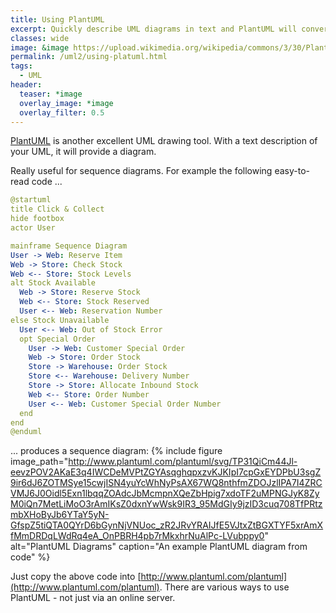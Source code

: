 ```yaml
---
title: Using PlantUML
excerpt: Quickly describe UML diagrams in text and PlantUML will convert them into diagrams.
classes: wide
image: &image https://upload.wikimedia.org/wikipedia/commons/3/30/Plantuml_Logo.svg
permalink: /uml2/using-platuml.html
tags:
  - UML
header:
  teaser: *image
  overlay_image: *image
  overlay_filter: 0.5
---
```

[PlantUML](https://plantuml.com/) is another excellent UML drawing tool. With a text description of your UML, it will provide a diagram.

Really useful for sequence diagrams. For example the following easy-to-read code ...
```yaml
@startuml
title Click & Collect
hide footbox
actor User

mainframe Sequence Diagram
User -> Web: Reserve Item
Web -> Store: Check Stock
Web <-- Store: Stock Levels
alt Stock Available
  Web -> Store: Reserve Stock
  Web <-- Store: Stock Reserved
  User <-- Web: Reservation Number
else Stock Unavailable
  User <-- Web: Out of Stock Error
  opt Special Order
    User -> Web: Customer Special Order
    Web -> Store: Order Stock
    Store -> Warehouse: Order Stock
    Store <-- Warehouse: Delivery Number
    Store -> Store: Allocate Inbound Stock
    Web <-- Store: Order Number
    User <-- Web: Customer Special Order Number
  end
end
@enduml
```
... produces a sequence diagram:
{% include figure image_path="http://www.plantuml.com/plantuml/svg/TP31QiCm44Jl-eevzPOV2AKaE3q4IWCDeMVPtZGYAsqghqpxzvKJKIpI7cpGxEYDPbU3sgZ9ir6dJ6ZOTMSye15cwjISN4yuYcWhNyPsAX67WQ8nthfmZDOJzlIPA7I4ZRCVMJ6J0Oidl5Exn1lbqqZOAdcJbMcmpnXQeZbHpig7xdoTF2uMPNGJyK8ZyM0iQn7MetLiMoO3rAmIKsZ0dxnYwWsk9IR3_95MdGIy9jzID3cuq708TfPRtzmbXHoByJb6YTaY5yN-GfspZ5tiQTA0QYrD6bGynNjVNUoc_zR2JRvYRAIJfE5VJtxZtBGXTYF5xrAmXfMmDRDqLWdRq4eA_OnPBRH4pb7rMkxhrNuAlPc-LVubppy0" alt="PlantUML Diagrams" caption="An example PlantUML diagram from code" %}

Just copy the above code into [http://www.plantuml.com/plantuml](http://www.plantuml.com/plantuml). There are various ways to use PlantUML - not just via an online server.
